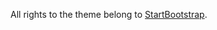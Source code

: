 All rights to the theme belong to [StartBootstrap](https://github.com/startbootstrap/startbootstrap-grayscale).
